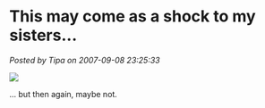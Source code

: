 # This may come as a shock to my sisters...

*Posted by Tipa on 2007-09-08 23:25:33*

![](http://www.nerdtests.com/images/badge/nt2/ed062647c84c0579.png)

... but then again, maybe not.
